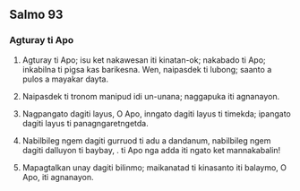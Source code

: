 Salmo 93
--------

### Agturay ti Apo

1. Agturay ti Apo; isu ket nakawesan iti kinatan-ok;
   nakabado ti Apo; inkabilna ti pigsa kas barikesna.
   Wen, naipasdek ti lubong; saanto a pulos a mayakar dayta.
2. Naipasdek ti tronom manipud idi un-unana;
   naggapuka iti agnanayon.

3. Nagpangato dagiti layus, O Apo, inngato dagiti layus ti timekda;
   ipangato dagiti layus ti panagngaretngetda.
4. Nabilbileg ngem dagiti gurruod ti adu a dandanum, nabilbileg ngem dagiti dalluyon ti baybay, .
   ti Apo nga adda iti ngato ket mannakabalin!

5. Mapagtalkan unay dagiti bilinmo;
   maikanatad ti kinasanto iti balaymo, O Apo, iti agnanayon.